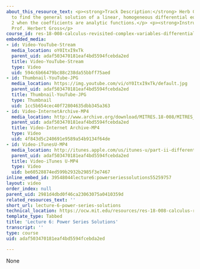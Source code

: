 ```yaml
---
about_this_resource_text: <p><strong>Track Description:</strong> Herb Gross show how
  to find the general solution of a linear, homogeneous differential equation of order
  2 when the coefficients are analytic functions.</p> <p><strong>Instructor/speaker:</strong>
  Prof. Herbert Gross</p>
course_id: res-18-008-calculus-revisited-complex-variables-differential-equations-and-linear-algebra-fall-2011
embedded_media:
- id: Video-YouTube-Stream
  media_location: oY0ItxI9xTk
  parent_uid: adaf503470181eaf4bd5594fcebda2ed
  title: Video-YouTube-Stream
  type: Video
  uid: 594c6b66479bc88c238da55bbff75aed
- id: Thumbnail-YouTube-JPG
  media_location: https://img.youtube.com/vi/oY0ItxI9xTk/default.jpg
  parent_uid: adaf503470181eaf4bd5594fcebda2ed
  title: Thumbnail-YouTube-JPG
  type: Thumbnail
  uid: 1cc5b654cec40f72804635dbb345a363
- id: Video-InternetArchive-MP4
  media_location: http://www.archive.org/download/MITRES.18-008/MITRES_18-008_Part2_lec6_300k.mp4
  parent_uid: adaf503470181eaf4bd5594fcebda2ed
  title: Video-Internet Archive-MP4
  type: Video
  uid: 4f843d5c240691e9589a54b9134f64de
- id: Video-iTunesU-MP4
  media_location: http://itunes.apple.com/us/itunes-u/part-ii-differential-equations/id494296411?i=109307717
  parent_uid: adaf503470181eaf4bd5594fcebda2ed
  title: Video-iTunes U-MP4
  type: Video
  uid: be60528874ed599b2932b2985f3e7467
inline_embed_id: 39548044lecture6:powerseriessolutions55259757
layout: video
order_index: null
parent_uid: 2981d4dbd0f46ca23063075a0410359d
related_resources_text: ''
short_url: lecture-6-power-series-solutions
technical_location: https://ocw.mit.edu/resources/res-18-008-calculus-revisited-complex-variables-differential-equations-and-linear-algebra-fall-2011/part-ii/lecture-6-power-series-solutions
template_type: Tabbed
title: 'Lecture 6: Power Series Solutions'
transcript: ''
type: course
uid: adaf503470181eaf4bd5594fcebda2ed

---
```

None